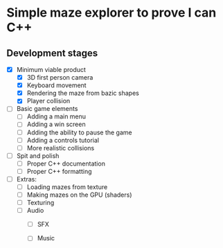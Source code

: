 # Simple maze explorer to prove I can C++

## Development stages

- [x] Minimum viable product
	- [x] 3D first person camera
	- [x] Keyboard movement
	- [x] Rendering the maze from bazic shapes
	- [x] Player collision

- [ ] Basic game elements
	- [ ] Adding a main menu
	- [ ] Adding a win screen
	- [ ] Adding the ability to pause the game
	- [ ] Adding a controls tutorial
	- [ ] More realistic collisions

- [ ] Spit and polish
	- [ ] Proper C++ documentation
	- [ ] Proper C++ formatting

- [ ] Extras:
	- [ ] Loading mazes from texture
	- [ ] Making mazes on the GPU (shaders)
	- [ ] Texturing
	- [ ] Audio
		- [ ] SFX
		- [ ] Music
	